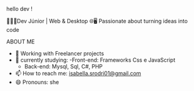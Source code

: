 hello dev !

👩🏼‍💻Dev Júnior | Web & Desktop 🌐🖥️
Passionate about turning ideas into code

ABOUT ME

- 🔭 Working with Freelancer projects
- 🌱 currently studying:
    -Front-end: Frameworks Css e JavaScript
    - Back-end: Mysql, Sql, C#, PHP
- 📫 How to reach me: isabella.srodri01@gmail.com
- 😄 Pronouns: she

